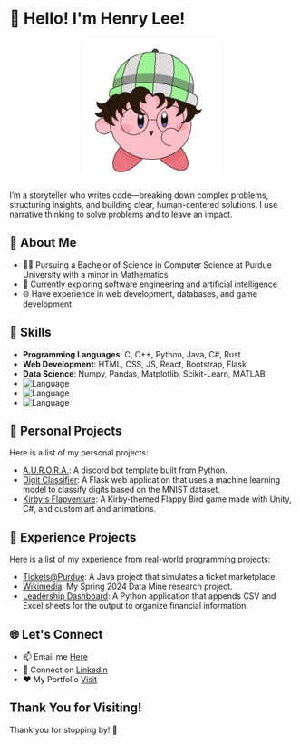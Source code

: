 <!-- Header -->
# 👋 Hello! I'm Henry Lee!
<p align="center" width="100%">
    <img src="poyo.gif" alt="Header" width="250"/>
</p>

I’m a storyteller who writes code—breaking down complex problems, structuring insights, and building clear, human-centered solutions. I use narrative thinking to solve problems and to leave an impact.

<!-- About Me -->
## 🧐 About Me

- 👨‍🎓 Pursuing a Bachelor of Science in Computer Science at Purdue University with a minor in Mathematics
- 📓 Currently exploring software engineering and artificial intelligence
- 🌐 Have experience in web development, databases, and game development

<!-- Skills -->
## 🔧 Skills

- **Programming Languages**: C, C++, Python, Java, C#, Rust
- **Web Development**: HTML, CSS, JS, React, Bootstrap, Flask
- **Data Science**: Numpy, Pandas, Matplotlib, Scikit-Learn, MATLAB
- ![Language](https://img.shields.io/badge/language-Python-blue)
- ![Language](https://img.shields.io/badge/language-C-blue)
- ![Language](https://img.shields.io/badge/language-Java-blue)

<!-- My Projects -->
## 🚀 Personal Projects

Here is a list of my personal projects:

- [A.U.R.O.R.A.](https://github.com/henryjlee729/A.U.R.O.R.A.): A discord bot template built from Python.
- [Digit Classifier](https://github.com/henryjlee729/digit-classifier): A Flask web application that uses a machine learning model to classify digits based on the MNIST dataset.
- [Kirby's Flapventure](https://github.com/henryjlee729/kirby-flapventure): A Kirby-themed Flappy Bird game made with Unity, C#, and custom art and animations.

<!-- My Research -->
## 🔨 Experience Projects

Here is a list of my experience from real-world programming projects:

- [Tickets@Purdue](https://github.com/henryjlee729/TicketsAtPurdue): A Java project that simulates a ticket marketplace.
- [Wikimedia](https://github.com/henryjlee729/Wikidata-Mismatches): My Spring 2024 Data Mine research project.
- [Leadership Dashboard](https://github.com/henryjlee729/leadership-dashboard): A Python application that appends CSV and Excel sheets for the output to organize financial information.

<!-- Let's Connect -->
## 🌐 Let's Connect

- 📫 Email me [Here](https://iwilldiscoveraurora@gmail.com)
- 💬 Connect on [LinkedIn](https://www.linkedin.com/in/henryjlee729)
- ❤️ My Portfolio [Visit](https://henryjlee.vercel.app/)

<!-- Footer -->
## Thank You for Visiting!

Thank you for stopping by! 🚀